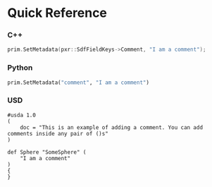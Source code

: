 # Quick Reference
### C++
```cpp
prim.SetMetadata(pxr::SdfFieldKeys->Comment, "I am a comment");
```


### Python
```python
prim.SetMetadata("comment", "I am a comment")
```


### USD
```usda
#usda 1.0
(
    doc = "This is an example of adding a comment. You can add comments inside any pair of ()s"
)

def Sphere "SomeSphere" (
    "I am a comment"
)
{
}
```
